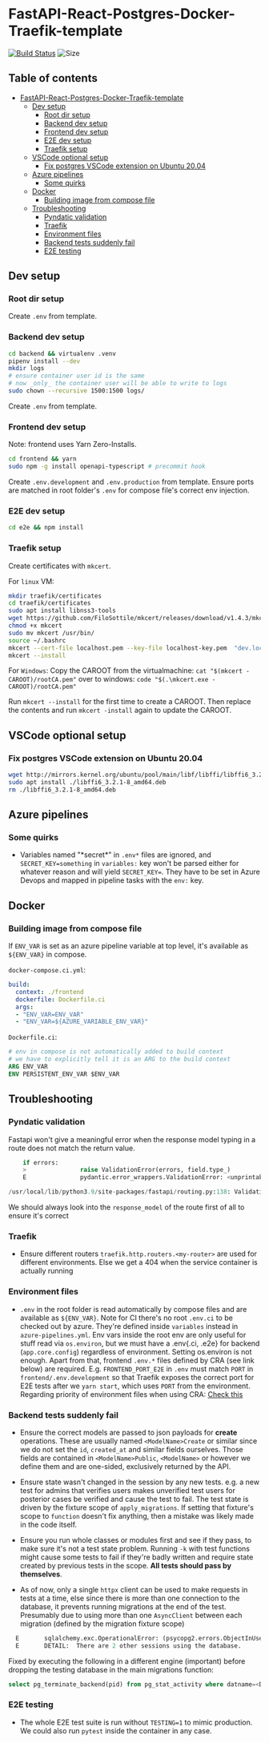 # FastAPI-React-Postgres-Docker-Traefik-template

[![Build Status](https://dev.azure.com/danicc097/devops-tests/_apis/build/status/danicc097.FastAPI-React-Postgres-Docker-Traefik-template?branchName=dev)](https://dev.azure.com/danicc097/devops-tests/_build/latest?definitionId=5&branchName=dev) ![Size](https://github-size-badge.herokuapp.com/danicc097/FastAPI-React-Postgres-Docker-Traefik-template.svg)

## Table of contents  <!-- omit in toc -->

- [FastAPI-React-Postgres-Docker-Traefik-template](#fastapi-react-postgres-docker-traefik-template)
  - [Dev setup](#dev-setup)
    - [Root dir setup](#root-dir-setup)
    - [Backend dev setup](#backend-dev-setup)
    - [Frontend dev setup](#frontend-dev-setup)
    - [E2E dev setup](#e2e-dev-setup)
    - [Traefik setup](#traefik-setup)
  - [VSCode optional setup](#vscode-optional-setup)
    - [Fix postgres VSCode extension on Ubuntu 20.04](#fix-postgres-vscode-extension-on-ubuntu-2004)
  - [Azure pipelines](#azure-pipelines)
    - [Some quirks](#some-quirks)
  - [Docker](#docker)
    - [Building image from compose file](#building-image-from-compose-file)
  - [Troubleshooting](#troubleshooting)
    - [Pyndatic validation](#pyndatic-validation)
    - [Traefik](#traefik)
    - [Environment files](#environment-files)
    - [Backend tests suddenly fail](#backend-tests-suddenly-fail)
    - [E2E testing](#e2e-testing)

## Dev setup

### Root dir setup

Create ``.env`` from template.

### Backend dev setup

```bash
cd backend && virtualenv .venv
pipenv install --dev
mkdir logs
# ensure container user id is the same
# now _only_ the container user will be able to write to logs
sudo chown --recursive 1500:1500 logs/
```

Create ``.env`` from template.

### Frontend dev setup

Note: frontend uses Yarn Zero-Installs.

```bash
cd frontend && yarn
sudo npm -g install openapi-typescript # precommit hook
```

Create ``.env.development`` and ``.env.production`` from template. Ensure ports are matched in root folder's ``.env`` for compose file's correct env injection.

### E2E dev setup

```bash
cd e2e && npm install
```

### Traefik setup

Create certificates with ``mkcert``.

For ``linux`` VM:
```bash
mkdir traefik/certificates
cd traefik/certificates
sudo apt install libnss3-tools
wget https://github.com/FiloSottile/mkcert/releases/download/v1.4.3/mkcert-v1.4.3-linux-amd64 -O mkcert
chmod +x mkcert
sudo mv mkcert /usr/bin/
source ~/.bashrc
mkcert --cert-file localhost.pem --key-file localhost-key.pem  "dev.localhost" "*.dev.localhost" "prod.localhost" "*.prod.localhost" "e2e.localhost" "*.e2e.localhost" "e2e.localhost" "*.e2e.localhost" "wiki.localhost"
mkcert --install
```

For ``Windows``:
Copy the CAROOT from the virtualmachine:
`cat "$(mkcert -CAROOT)/rootCA.pem"`
over to windows:
`code "$(.\mkcert.exe -CAROOT)/rootCA.pem"`

Run `mkcert --install` for the first time to create a CAROOT. Then replace the contents and run `mkcert -install` again to update the CAROOT.

## VSCode optional setup

### Fix postgres VSCode extension on Ubuntu 20.04

```bash
wget http://mirrors.kernel.org/ubuntu/pool/main/libf/libffi/libffi6_3.2.1-8_amd64.deb
sudo apt install ./libffi6_3.2.1-8_amd64.deb
rm ./libffi6_3.2.1-8_amd64.deb

```

## Azure pipelines

### Some quirks

- Variables named "\*secret\*" in ``.env*`` files are ignored, and ``SECRET_KEY=something`` in ``variables:`` key won't be parsed either for whatever reason and will yield ``SECRET_KEY=``. They have to be set in Azure Devops and mapped in pipeline tasks with the ``env:`` key.

## Docker

### Building image from compose file

If ``ENV_VAR`` is set as an azure pipeline variable at top level, it's available as ``${ENV_VAR}`` in compose.

``docker-compose.ci.yml``:

```yaml
build:
  context: ./frontend
  dockerfile: Dockerfile.ci
  args:
  - "ENV_VAR=ENV_VAR"
  - "ENV_VAR=${AZURE_VARIABLE_ENV_VAR}"
```

``Dockerfile.ci``:

```dockerfile
# env in compose is not automatically added to build context
# we have to explicitly tell it is an ARG to the build context
ARG ENV_VAR
ENV PERSISTENT_ENV_VAR $ENV_VAR
```

## Troubleshooting

### Pyndatic validation

Fastapi won't give a meaningful error when the response model typing in a route does not match the return value.
```py
    if errors:
    >               raise ValidationError(errors, field.type_)
    E               pydantic.error_wrappers.ValidationError: <unprintable ValidationError object>

/usr/local/lib/python3.9/site-packages/fastapi/routing.py:138: ValidationError
```

We should always look into the ``response_model`` of the route first of all to ensure it's correct

### Traefik

- Ensure different routers ``traefik.http.routers.<my-router>`` are used for different environments. Else we get a 404 when the service container is actually running

### Environment files

- ``.env`` in the root folder is read automatically by compose files and are available as ``${ENV_VAR}``. Note for CI there's no root ``.env.ci`` to be checked out by azure. They're defined inside ``variables`` instead in ``azure-pipelines.yml``.
  Env vars inside the root env are only useful for stuff read via ``os.environ``, but we must have a .env{.ci, .e2e} for backend (``app.core.config``) regardless of environment. Setting os.environ is not enough.
  Apart from that, frontend ``.env.*`` files defined by CRA (see link below) are required.
  E.g. ``FRONTEND_PORT_E2E`` in ``.env`` must match ``PORT`` in ``frontend/.env.development`` so that Traefik exposes the correct port for E2E tests after we ``yarn start``, which uses ``PORT`` from the environment. Regarding priority of environment files when using CRA: [Check this](https://create-react-app.dev/docs/adding-custom-environment-variables#adding-development-environment-variables-in-env)

### Backend tests suddenly fail

- Ensure the correct models are passed to json payloads for **create** operations. These are usually named ``<ModelName>Create`` or similar since we do not set the ``id``, ``created_at`` and similar fields ourselves. Those fields are contained in ``<ModelName>Public``, ``<ModelName>`` or however we define them and are one-sided, exclusively returned by the API.

- Ensure state wasn't changed in the session by any new tests. e.g. a new test for admins that verifies users makes unverified test users for posterior cases be verified and cause the test to fail. The test state is driven by the fixture scope of ``apply_migrations``. If setting that fixture's scope to ``function`` doesn't fix anything, then a mistake was likely made in the code itself.

- Ensure you run whole classes or modules first and see if they pass, to make sure it's not a test state problem. Running ``-k`` with test functions might cause some tests to fail if they're badly written and require state created by previous tests in the scope. **All tests should pass by themselves**.

- As of now, only a single ``httpx`` client can be used to make requests in tests at a time, else since there is more than one connection to the database, it prevents running migrations at the end of the test. Presumably due to using more than one ``AsyncClient`` between each migration (defined by the migration fixture scope)

```python
  E       sqlalchemy.exc.OperationalError: (psycopg2.errors.ObjectInUse) database "postgres_test" is being accessed by other users
  E       DETAIL:  There are 2 other sessions using the database.
```

Fixed by executing the following in a different engine (important) before dropping the testing database in the main migrations function:

```sql
select pg_terminate_backend(pid) from pg_stat_activity where datname=<DATABASE_NAME>;
```

### E2E testing

- The whole E2E test suite is run without ``TESTING=1`` to mimic production. We could also run ``pytest`` inside the container in any case.
